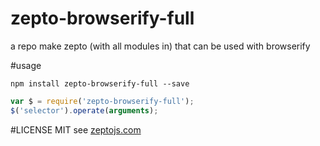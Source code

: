 # zepto-browserify-full
a repo make zepto (with all modules in) that can be used with browserify

#usage

```shell
npm install zepto-browserify-full --save
```

```javascript
var $ = require('zepto-browserify-full');
$('selector').operate(arguments);
```

#LICENSE
MIT
see [zeptojs.com](http://zeptojs.com)
